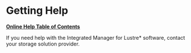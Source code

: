 # <a id="14.0"></a>Getting Help

[**Online Help Table of Contents**](IML_Help_TOC.md)

If you need help with the Integrated Manager for Lustre* software, contact your storage solution provider.